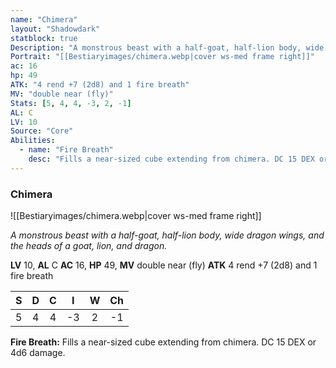 ```yaml
---
name: "Chimera"
layout: "Shadowdark"
statblock: true
Description: "A monstrous beast with a half-goat, half-lion body, wide dragon wings, and the heads of a goat, lion, and dragon."
Portrait: "[[Bestiaryimages/chimera.webp|cover ws-med frame right]]"
ac: 16
hp: 49
ATK: "4 rend +7 (2d8) and 1 fire breath"
MV: "double near (fly)"
Stats: [5, 4, 4, -3, 2, -1]
AL: C
LV: 10
Source: "Core"
Abilities:
  - name: "Fire Breath"
    desc: "Fills a near-sized cube extending from chimera. DC 15 DEX or 4d6 damage."
---
```


### Chimera

![[Bestiaryimages/chimera.webp|cover ws-med frame right]]

_A monstrous beast with a half-goat, half-lion body, wide dragon wings, and the heads of a goat, lion, and dragon._

**LV** 10, **AL** C
**AC** 16, **HP** 49, **MV** double near (fly)
**ATK** 4 rend +7 (2d8) and 1 fire breath

|  S  |  D  |  C  |  I  |  W  |  Ch  |
|:---:|:---:|:---:|:---:|:---:|:----:|
| 5 | 4 | 4 | -3 | 2 | -1 |

**Fire Breath:** Fills a near-sized cube extending from chimera. DC 15 DEX or 4d6 damage.


